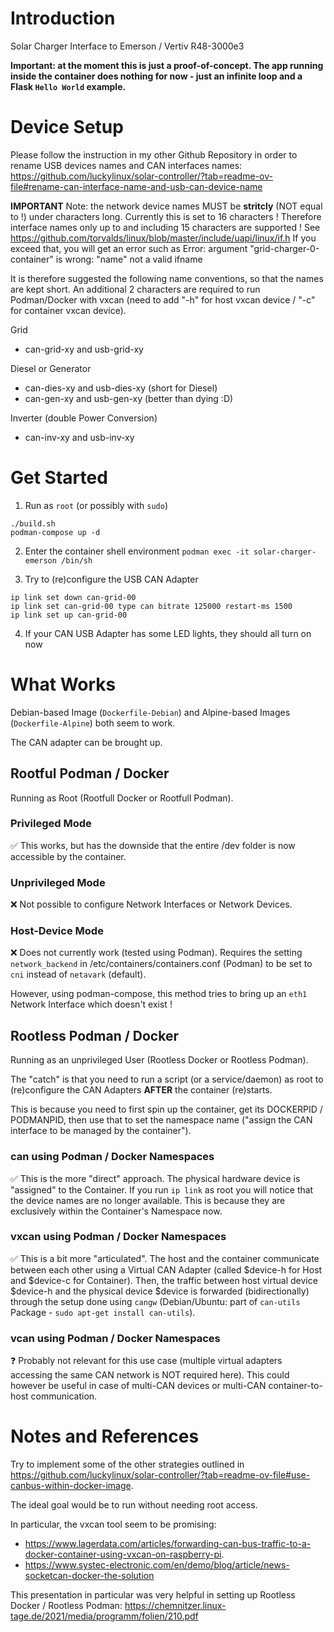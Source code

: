 # Introduction
Solar Charger Interface to Emerson / Vertiv R48-3000e3

**Important: at the moment this is just a proof-of-concept. The app running inside the container does nothing for now - just an infinite loop and a Flask `Hello World` example.**

# Device Setup
Please follow the instruction in my other Github Repository in order to rename USB devices names and CAN interfaces names: 
https://github.com/luckylinux/solar-controller/?tab=readme-ov-file#rename-can-interface-name-and-usb-can-device-name

**IMPORTANT**
Note: the network device names MUST be **stritcly** (NOT equal to !) under <IFNAMSIZ> characters long. Currently this is set to 16 characters ! Therefore interface names only up to and including 15 characters are supported !
See https://github.com/torvalds/linux/blob/master/include/uapi/linux/if.h
If you exceed that, you will get an error such as Error: argument "grid-charger-0-container" is wrong: "name" not a valid ifname

It is therefore suggested the following name conventions, so that the names are kept short. An additional 2 characters are required to run Podman/Docker with vxcan (need to add "-h" for host vxcan device / "-c" for container vxcan device).

Grid
- can-grid-xy and usb-grid-xy

Diesel or Generator
- can-dies-xy and usb-dies-xy (short for Diesel)
- can-gen-xy and usb-gen-xy (better than dying :D)

Inverter (double Power Conversion)
- can-inv-xy and usb-inv-xy

# Get Started
1. Run as `root` (or possibly with `sudo`)
```
./build.sh
podman-compose up -d
```

2. Enter the container shell environment
`podman exec -it solar-charger-emerson /bin/sh`

3. Try to (re)configure the USB CAN Adapter
```
ip link set down can-grid-00
ip link set can-grid-00 type can bitrate 125000 restart-ms 1500
ip link set up can-grid-00
```

4. If your CAN USB Adapter has some LED lights, they should all turn on now

# What Works

Debian-based Image (`Dockerfile-Debian`) and Alpine-based Images (`Dockerfile-Alpine`) both seem to work.

The CAN adapter can be brought up.


## Rootful Podman / Docker
Running as Root (Rootfull Docker or Rootfull Podman).

### Privileged Mode
:white_check_mark: This works, but has the downside that the entire /dev folder is now accessible by the container.

### Unprivileged Mode
:x: Not possible to configure Network Interfaces or Network Devices.

### Host-Device Mode
:x: Does not currently work (tested using Podman). Requires the setting `network_backend` in /etc/containers/containers.conf (Podman) to be set to `cni` instead of `netavark` (default).

However, using podman-compose, this method tries to bring up an `eth1` Network Interface which doesn't exist !

## Rootless Podman / Docker
Running as an unprivileged User (Rootless Docker or Rootless Podman).

The "catch" is that you need to run a script (or a service/daemon) as root to (re)configure the CAN Adapters **AFTER** the container (re)starts.

This is because you need to first spin up the container, get its DOCKERPID / PODMANPID, then use that to set the namespace name ("assign the CAN interface to be managed by the container").

### can using Podman / Docker Namespaces
:white_check_mark: This is the more "direct" approach. The physical hardware device is "assigned" to the Container. If you run `ip link` as root you will notice that the device names are no longer available. This is because they are exclusively within the Container's Namespace now.

### vxcan using Podman / Docker Namespaces
:white_check_mark: This is a bit more "articulated". The host and the container communicate between each other using a Virtual CAN Adapter (called $device-h for Host and $device-c for Container). Then, the traffic between host virtual device $device-h and the physical device $device is forwarded (bidirectionally) through the setup done using `cangw` (Debian/Ubuntu: part of `can-utils` Package - `sudo apt-get install can-utils`).

### vcan using Podman / Docker Namespaces
:question: Probably not relevant for this use case (multiple virtual adapters accessing the same CAN network is NOT required here). This could however be useful in case of multi-CAN devices or multi-CAN container-to-host communication.

# Notes and References
Try to implement some of the other strategies outlined in https://github.com/luckylinux/solar-controller/?tab=readme-ov-file#use-canbus-within-docker-image.

The ideal goal would be to run without needing root access.

In particular, the vxcan tool seem to be promising: 
- https://www.lagerdata.com/articles/forwarding-can-bus-traffic-to-a-docker-container-using-vxcan-on-raspberry-pi.
- https://www.systec-electronic.com/en/demo/blog/article/news-socketcan-docker-the-solution

This presentation in particular was very helpful in setting up Rootless Docker / Rootless Podman: https://chemnitzer.linux-tage.de/2021/media/programm/folien/210.pdf
